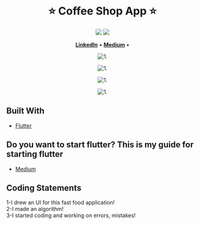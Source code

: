 <h1 align="center" style="border-bottom: none">
    <b>
        <a>⭐️  Coffee Shop App  ⭐️</a>
    </b>
</h1>

<p align="center">
<a href="https://github.com/bora399/coffee-shop"><img src="https://img.shields.io/github/stars/bora399/coffee-shop.svg?style=flat&logo=github&colorB=deeppink&label=stars"></a>
<a href="https://github.com/bora399/coffee-shop"><img src="https://img.shields.io/github/forks/bora399/coffee-shop.svg"></a>
</p>

<p align="center">
    <a href="https://www.linkedin.com/in/bora-saltık-14314820b/"><b>LinkedIn</b></a> •
    <a href="https://medium.com/@borasaltik"><b>Medium</b></a> •
</p>

<p align="center"><img src="https://github.com/community/community/assets/65406368/3b041e0b-96bf-469c-af44-b6ab8031c4d0" alt="1."/></p>
<p align="center"><img src="https://github.com/community/community/assets/65406368/68070524-4dbb-4fbb-b20f-5af023f96811" alt="1."/></p>
<p align="center"><img src="https://github.com/community/community/assets/65406368/ccc3ffb7-965a-47c1-80c7-9e1622498029" alt="1."/></p>
<p align="center"><img src="https://github.com/community/community/assets/65406368/71a422f5-9b3b-47ac-b640-1a8baf936144" alt="1."/></p>

## Built With

* [Flutter](https://flutter.dev/)

## Do you want to start flutter? This is my guide for starting flutter

* [Medium](https://medium.com/@borasaltik/flutter-başlangıç-rehberi-df0d66cee54c)

## Coding Statements
1-I drew an UI for this fast food application!
</br>
2-I made an algorithm!
</br>
3-I started coding and working on errors, mistakes!
